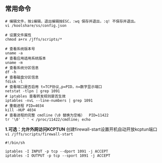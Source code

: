 ## 常用命令
```
# 编辑文件，按i编辑，退出编辑按ESC，:wq 保存并退出，:q! 不保存并退出。
vi /koolshare/ss/config.json

# 设置文件属性
chmod a+rx /jffs/scripts/*

# 查看系统版本号
uname -a
# 查看应用适用系统版本
uname -m
# 查看系统分区信息
df -h
# 查看磁盘分区信息
fdisk -l
# 查看端口是否启用 t=TCP协议,p=PID，n=数字显示端口
netstat -tlpn | grep 1091
# iptables 查看转发规则是否生效
iptables -nvL --line-numbers | grep 1091
# 重载进程 PID=4034
kill -HUP 4034
# 查看进程的完整 cmdline（\0 替换为空格）  PID=11422
tr '\0' ' ' < /proc/11422/cmdline; echo
```

**1.可选：允许外网访问KCPTUN**
创建firewall-start设置开机自动开放kcptun端口``vi /jffs/scripts/firewall-start``
```
#!/bin/sh

iptables -I INPUT -p tcp --dport 1091 -j ACCEPT
iptables -I OUTPUT -p tcp --sport 1091 -j ACCEPT
```
